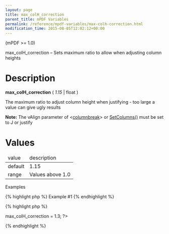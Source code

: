 ```yaml
---
layout: page
title: max_colH_correction
parent_title: mPDF Variables
permalink: /reference/mpdf-variables/max-colh-correction.html
modification_time: 2015-08-05T12:02:12+00:00
---
```


<p>(mPDF &gt;= 1.0)</p>
<p>max_colH_correction – Sets maximum ratio to allow when adjusting column heights</p>

# Description

<p class="manual_block"><b>max_colH_correction</b> ( <i>1.15</i> | float )</p>
<p>The maximum ratio to adjust column height when justifying - too large a value can give ugly results</p>

<div class="alert alert-info" role="alert"><strong>Note:</strong> The <span class="parameter">vAlign</span> parameter of &lt;<a href="{{ "/reference/html-control-tags/columnbreak.html" | prepend: site.baseurl }}">columnbreak</a>&gt; or <a href="{{ "/reference/mpdf-functions/setcolumns.html" | prepend: site.baseurl }}">SetColumns()</a> must be set to J or justify</div>

# Values

<table class="table"> <thead>
<tr>
<td>value</td>
<td>description</td>
</tr>
</thead> <tbody>
<tr>
<td>default

</td>
<td>1.15 

</td>
</tr>
<tr>
<td>range</td>
<td>Values above 1.0 

</td>
</tr>
</tbody> </table>
<p>Examples</p>

{% highlight php %}
Example #1
{% endhighlight %}

{% highlight php %}
<?php

<?php

$mpdf=new mPDF();

$mpdf->max_colH_correction = 1.3;

?>
{% endhighlight %}

